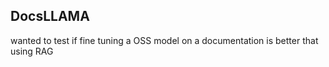 ## DocsLLAMA

wanted to test if fine tuning a OSS model on a documentation is better that using RAG
